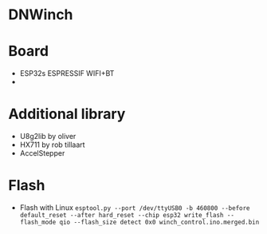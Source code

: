 # DNWinch

# Board
- ESP32s ESPRESSIF WIFI+BT
- 
# Additional library
- U8g2lib by oliver
- HX711 by rob tillaart
- AccelStepper
# Flash
- Flash with Linux
`esptool.py --port /dev/ttyUSB0 -b 460800 --before default_reset --after hard_reset --chip esp32 write_flash --flash_mode qio --flash_size detect 0x0 winch_control.ino.merged.bin`
